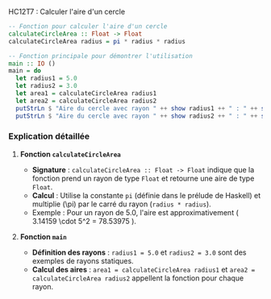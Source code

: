 HC12T7 : Calculer l'aire d'un cercle
```haskell
-- Fonction pour calculer l'aire d'un cercle
calculateCircleArea :: Float -> Float
calculateCircleArea radius = pi * radius * radius

-- Fonction principale pour démontrer l'utilisation
main :: IO ()
main = do
  let radius1 = 5.0
  let radius2 = 3.0
  let area1 = calculateCircleArea radius1
  let area2 = calculateCircleArea radius2
  putStrLn $ "Aire du cercle avec rayon " ++ show radius1 ++ " : " ++ show area1
  putStrLn $ "Aire du cercle avec rayon " ++ show radius2 ++ " : " ++ show area2
```

### Explication détaillée
1. **Fonction `calculateCircleArea`**
   - **Signature** : `calculateCircleArea :: Float -> Float` indique que la fonction prend un rayon de type `Float` et retourne une aire de type `Float`.
   - **Calcul** : Utilise la constante `pi` (définie dans le prélude de Haskell) et multiplie \(\pi\) par le carré du rayon (`radius * radius`).
   - Exemple : Pour un rayon de 5.0, l'aire est approximativement \( 3.14159 \cdot 5^2 = 78.53975 \).

2. **Fonction `main`**
   - **Définition des rayons** : `radius1 = 5.0` et `radius2 = 3.0` sont des exemples de rayons statiques.
   - **Calcul des aires** : `area1 = calculateCircleArea radius1` et `area2 = calculateCircleArea radius2` appellent la fonction pour chaque rayon.
     
